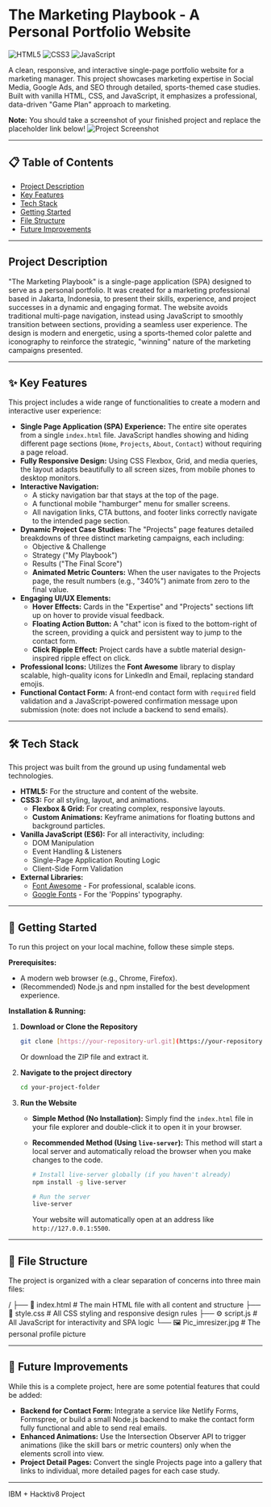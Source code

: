 # The Marketing Playbook - A Personal Portfolio Website

![HTML5](https://img.shields.io/badge/HTML5-E34F26?style=for-the-badge&logo=html5&logoColor=white)
![CSS3](https://img.shields.io/badge/CSS3-1572B6?style=for-the-badge&logo=css3&logoColor=white)
![JavaScript](https://img.shields.io/badge/JavaScript-F7DF1E?style=for-the-badge&logo=javascript&logoColor=black)

A clean, responsive, and interactive single-page portfolio website for a marketing manager. This project showcases marketing expertise in Social Media, Google Ads, and SEO through detailed, sports-themed case studies. Built with vanilla HTML, CSS, and JavaScript, it emphasizes a professional, data-driven "Game Plan" approach to marketing.

**Note:** You should take a screenshot of your finished project and replace the placeholder link below!
![Project Screenshot](./project-screenshot.png)

---

## 📋 Table of Contents

- [Project Description](#project-description)
- [Key Features](#key-features)
- [Tech Stack](#-tech-stack)
- [Getting Started](#-getting-started)
- [File Structure](#-file-structure)
- [Future Improvements](#-future-improvements)

---

## Project Description

"The Marketing Playbook" is a single-page application (SPA) designed to serve as a personal portfolio. It was created for a marketing professional based in Jakarta, Indonesia, to present their skills, experience, and project successes in a dynamic and engaging format. The website avoids traditional multi-page navigation, instead using JavaScript to smoothly transition between sections, providing a seamless user experience. The design is modern and energetic, using a sports-themed color palette and iconography to reinforce the strategic, "winning" nature of the marketing campaigns presented.

---

## ✨ Key Features

This project includes a wide range of functionalities to create a modern and interactive user experience:

* **Single Page Application (SPA) Experience:** The entire site operates from a single `index.html` file. JavaScript handles showing and hiding different page sections (`Home`, `Projects`, `About`, `Contact`) without requiring a page reload.
* **Fully Responsive Design:** Using CSS Flexbox, Grid, and media queries, the layout adapts beautifully to all screen sizes, from mobile phones to desktop monitors.
* **Interactive Navigation:**
    * A sticky navigation bar that stays at the top of the page.
    * A functional mobile "hamburger" menu for smaller screens.
    * All navigation links, CTA buttons, and footer links correctly navigate to the intended page section.
* **Dynamic Project Case Studies:** The "Projects" page features detailed breakdowns of three distinct marketing campaigns, each including:
    * Objective & Challenge
    * Strategy ("My Playbook")
    * Results ("The Final Score")
    * **Animated Metric Counters:** When the user navigates to the Projects page, the result numbers (e.g., "340%") animate from zero to the final value.
* **Engaging UI/UX Elements:**
    * **Hover Effects:** Cards in the "Expertise" and "Projects" sections lift up on hover to provide visual feedback.
    * **Floating Action Button:** A "chat" icon is fixed to the bottom-right of the screen, providing a quick and persistent way to jump to the contact form.
    * **Click Ripple Effect:** Project cards have a subtle material design-inspired ripple effect on click.
* **Professional Icons:** Utilizes the **Font Awesome** library to display scalable, high-quality icons for LinkedIn and Email, replacing standard emojis.
* **Functional Contact Form:** A front-end contact form with `required` field validation and a JavaScript-powered confirmation message upon submission (note: does not include a backend to send emails).

---

## 🛠️ Tech Stack

This project was built from the ground up using fundamental web technologies.

* **HTML5:** For the structure and content of the website.
* **CSS3:** For all styling, layout, and animations.
    * **Flexbox & Grid:** For creating complex, responsive layouts.
    * **Custom Animations:** Keyframe animations for floating buttons and background particles.
* **Vanilla JavaScript (ES6):** For all interactivity, including:
    * DOM Manipulation
    * Event Handling & Listeners
    * Single-Page Application Routing Logic
    * Client-Side Form Validation
* **External Libraries:**
    * [Font Awesome](https://fontawesome.com/) - For professional, scalable icons.
    * [Google Fonts](https://fonts.google.com/) - For the 'Poppins' typography.

---

## 🚀 Getting Started

To run this project on your local machine, follow these simple steps.

**Prerequisites:**
* A modern web browser (e.g., Chrome, Firefox).
* (Recommended) Node.js and npm installed for the best development experience.

**Installation & Running:**

1.  **Download or Clone the Repository**
    ```sh
    git clone [https://your-repository-url.git](https://your-repository-url.git)
    ```
    Or download the ZIP file and extract it.

2.  **Navigate to the project directory**
    ```sh
    cd your-project-folder
    ```

3.  **Run the Website**

    * **Simple Method (No Installation):**
        Simply find the `index.html` file in your file explorer and double-click it to open it in your browser.

    * **Recommended Method (Using `live-server`):**
        This method will start a local server and automatically reload the browser when you make changes to the code.
        ```sh
        # Install live-server globally (if you haven't already)
        npm install -g live-server

        # Run the server
        live-server
        ```
        Your website will automatically open at an address like `http://127.0.0.1:5500`.

---

## 📂 File Structure

The project is organized with a clear separation of concerns into three main files:

/
├── 📄 index.html      # The main HTML file with all content and structure
├── 🎨 style.css       # All CSS styling and responsive design rules
├── ⚙️ script.js       # All JavaScript for interactivity and SPA logic
└── 🖼️ Pic_imresizer.jpg # The personal profile picture

---

## 🔮 Future Improvements

While this is a complete project, here are some potential features that could be added:

* **Backend for Contact Form:** Integrate a service like Netlify Forms, Formspree, or build a small Node.js backend to make the contact form fully functional and able to send real emails.
* **Enhanced Animations:** Use the Intersection Observer API to trigger animations (like the skill bars or metric counters) only when the elements scroll into view.
* **Project Detail Pages:** Convert the single Projects page into a gallery that links to individual, more detailed pages for each case study.

---

IBM + Hacktiv8 Project